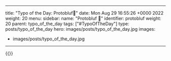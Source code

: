 
---
title: "Typo of the Day: Protobluf🤪"
date: Mon Aug 29 16:55:26 +0000 2022
weight: 20
menu:
  sidebar:
    name: "Protobluf 🤪"
    identifier: protobluf
    weight: 20
    parent: typo_of_the_day
tags: ["#TypoOfTheDay"]
type: posts/typo_of_the_day
hero: images/posts/typo_of_the_day.jpg
images:
- images/posts/typo_of_the_day.jpg
---


{{<tweet user="mariatta" id="1564295674061295618">}}

